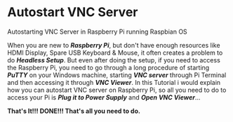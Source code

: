# Autostart VNC Server
Autostarting VNC Server in Raspberry Pi running Raspbian OS

When you are new to ***Raspberry Pi***, but don't have enough resources like HDMI Display, Spare USB Keyboard & Mouse, it often creates a problem to do ***Headless Setup***. But even after doing the setup, if you need to access the Raspberry Pi, you need to go through a long procedure of starting ***PuTTY*** on your Windows machine, starting ***VNC server*** through Pi Terminal and then accessing it through ***VNC Viewer***. In this Tutorial i would explain how you can autostart VNC server on Raspberry Pi, so all you need to do to access your Pi is ***Plug it to Power Supply*** and ***Open VNC Viewer***...

**That's It!!! DONE!!! That's all you need to do.**
